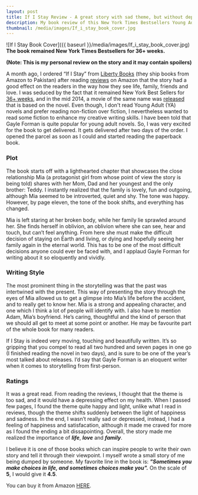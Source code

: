 ```yaml
---
layout: post
title: If I Stay Review - A great story with sad theme, but without depressing effect
description: My book review of this New York Times Bestsellers Young Adult (YA) novel.
thumbnail: /media/images/If_i_stay_book_cover.jpg
---
```

![If I Stay Book Cover]({{ baseurl }}/media/images/If_i_stay_book_cover.jpg)
**The book remained New York Times Bestsellers for 36+ weeks.**

**(Note: This is my personal review on the story and it may contain spoilers)**

<span class="firstcharacter">A</span> month ago, I ordered “If I Stay” from [Liberty Books](http://libertybooks.com/) (they ship books from Amazon to Pakistan) after reading [reviews](http://www.amazon.com/gp/product/014241543X/ref=as_li_tl?ie=UTF8&camp=1789&creative=9325&creativeASIN=014241543X&linkCode=as2&tag=danzia-20&linkId=46VA4BTX4XLOPEWQ) on Amazon that the story had a good effect on the readers in the way how they see life, family, friends and love. I was seduced by the fact that it remained New York Best Sellers for [36+ weeks](http://www.nytimes.com/best-sellers-books/young-adult/list.html), and in the mid 2014, a movie of the same name was [released](http://www.amazon.com/gp/product/B00NT96382/ref=as_li_tl?ie=UTF8&camp=1789&creative=9325&creativeASIN=B00NT96382&linkCode=as2&tag=danzia-20&linkId=3URFAC7AACNGQNYL) that is based on the novel. Even though, I don't read Young Adult (YA) novels and prefer reading non-fiction over fiction, I nevertheless wanted to read some fiction to enhance my creative writing skills. I have been told that Gayle Forman is quite popular for young adult novels. So, I was very excited for the book to get delivered. It gets delivered after two days of the order. I opened the parcel as soon as I could and started reading the paperback book.

### Plot

The book starts off with a lighthearted chapter that showcases the close relationship Mia (a protagonist girl from whose point of view the story is being told) shares with her Mom, Dad and her youngest and the only brother: Teddy. I instantly realized that the family is lovely, fun and outgoing, although Mia seemed to be introverted, quiet and shy. The tone was happy. However, by page eleven, the tone of the book shifts, and everything has changed.

Mia is left staring at her broken body, while her family lie sprawled around her. She finds herself in oblivion, an oblivion where she can see, hear and touch, but can’t feel anything. From here she must make the difficult decision of staying on Earth and living, or dying and hopefully seeing her family again in the eternal world. This has to be one of the most difficult decisions anyone could ever be faced with, and I applaud Gayle Forman for writing about it so eloquently and vividly.

### Writing Style

The most prominent thing in the storytelling was that the past was intertwined with the present. This way of presenting the story through the eyes of Mia allowed us to get a glimpse into Mia’s life before the accident, and to really get to know her. Mia is a strong and appealing character, and one which I think a lot of people will identify with. I also have to mention Adam, Mia’s boyfriend. He’s caring, thoughtful and the kind of person that we should all get to meet at some point or another. He may be favourite part of the whole book for many readers.

If I Stay is indeed very moving, touching and beautifully written. It’s so gripping that you compel to read all two hundred and seven pages in one go (I finished reading the novel in two days), and is sure to be one of the year’s most talked about releases. I’d say that Gayle Forman is an eloquent writer when it comes to storytelling from first-person.

### Ratings

It was a great read. From reading the reviews, I thought that the theme is too sad, and it would have a depressing effect on my health. When I passed few pages, I found the theme quite happy and light, unlike what I read in reviews, though the theme shifts suddenly between the light of happiness and sadness. In the end, I wasn’t really sad or depressed, instead, I had a feeling of happiness and satisfacation, although it made me craved for more as I found the ending a bit dissapointing. Overall, the story made me realized the importance of ***life***, ***love*** and ***family***.

I believe it is one of those books which can inspire people to write their own story and tell it through their viewpoint. I myself wrote a small story of me being dumped by someone. My favorite line in the book is: ***"Sometimes you make choices in life, and sometimes choices make you".*** On the scale of **5**, I would give it **4.5**.

You can buy it from Amazon [HERE](http://www.amazon.com/gp/product/B00NT96382/ref=as_li_tl?ie=UTF8&camp=1789&creative=9325&creativeASIN=B00NT96382&linkCode=as2&tag=danzia-20&linkId=3URFAC7AACNGQNYL).
